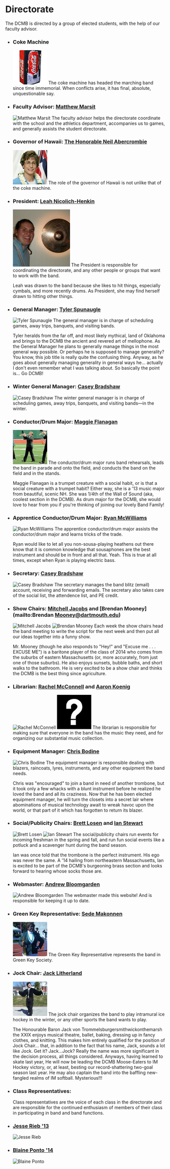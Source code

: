 Directorate
===========

The DCMB is directed by a group of elected students, with the
help of our faculty advisor.

* ### Coke Machine

    ![Coke Machine](/images/directorate/coke.jpg)
    The coke machine has headed the marching band since time
    immemorial. When conflicts arise, it has final, absolute,
    unquestionable say.

* ### Faculty Advisor: [Matthew Marsit](mailto:Matthew.Marsit@dartmouth.edu)

    ![Matthew Marsit](/images/directorate/matt_marsit.jpg)
    The faculty advisor helps the directorate coordinate with the
    school and the athletics department, accompanies us to games, and
    generally assists the student directorate.

* ### Governor of Hawaii: [The Honorable Neil Abercrombie](mailto:dcmb@dartmouth.edu)

    ![The Honorable Neil Abercrombie](/images/directorate/gov_hawaii.jpg)
    The role of the governor of Hawaii is not unlike that of the
    coke machine.

* ### President: [Leah Nicolich-Henkin](mailto:Leah.R.Nicolich-Henkin@dartmouth.edu)

    ![Leah Nicolich-Henkin](/images/directorate/leah_nh.jpg)
    The President is responsible for coordinating the directorate,
    and any other people or groups that want to work with the
    band.

    Leah was drawn to the band because she likes to hit things, especially cymbals, and more recently drums. As President, she may find herself drawn to hitting other things.

* ### General Manager: [Tyler Spunaugle](mailto:Tyler.L.Spunaugle@Dartmouth.edu)

    ![Tyler Spunaugle](/images/directorate/tyler_spunaugle.jpg)
    The general manager is in charge of scheduling games, away trips, banquets, and visiting bands.

    Tyler heralds from the far off, and most likely mythical, land of Oklahoma and brings to the DCMB the ancient and revered art of mellophone. As the General Manager he plans to generally manage things in the most general way possible.  Or perhaps he is supposed to manage generality? You know, this job title is really quite the confusing thing. Anyway, as he goes about generally managing generality in general ways he&hellip; actually I don't even remember what I was talking about. So basically the point is&hellip; Go DCMB!

* ### Winter General Manager: [Casey Bradshaw](mailto:Casey.Bradshaw@dartmouth.edu)

    ![Casey Bradshaw](/images/directorate/casey_bradshaw.jpg)
    The winter general manager is in charge of scheduling games, away trips, banquets, and visiting bands&mdash;in the winter.

* ### Conductor/Drum Major: [Maggie Flanagan](mailto:Maggie.Flanagan@dartmouth.edu)

    ![Maggie Flanagan](/images/directorate/Maggie.jpg)
    The conductor/drum major runs band rehearsals, leads the band
    in parade and onto the field, and conducts the band on the field
    and in the stands.

    Maggie Flanagan is a trumpet creature with a social habit, or is that a social creature with a trumpet habit? Either way, she is a '13 music major from     beautiful, scenic NH. She was 1/4th of the Wall of Sound (aka, coolest section in the DCMB). As drum major for the DCMB, she would love to hear from you if you're thinking of joining our lovely Band Family!

* ### Apprentice Conductor/Drum Major: [Ryan McWilliams](mailto:Ryan.McWilliams@dartmouth.edu)

    ![Ryan McWilliams](/images/directorate/ryan.jpg)
    The apprentice conductor/drum major assists the conductor/drum
    major and learns tricks of the trade.

    Ryan would like to let all you non-sousa-playing heathens out there know
    that it is common knowledge that sousaphones are the best instrument and
    should be in front and all that. Yeah. This is true at all times, except
    when Ryan is playing electric bass.

* ### Secretary: [Casey Bradshaw](mailto:Casey.Bradshaw@dartmouth.edu)

    ![Casey Bradshaw](/images/directorate/casey_bradshaw.jpg)
    The secretary manages the band blitz (email) account, receiving
    and forwarding emails. The secretary also takes care of the social
    list, the attendence list, and PE credit.

* ### Show Chairs: [Mitchell Jacobs](mailto:Mitchell.Jacobs@dartmouth.edu) and [Brendan Mooney](mailto:Brendan Mooney@dartmouth.edu)

    ![Mitchell Jacobs](/images/directorate/mitchell.jpg)
    ![Brendan Mooney](/images/directorate/brendan.jpg)
    Each week the show chairs head the band meeting to write the
    script for the next week and then put all our ideas together
    into a funny show.

    Mr. Mooney (though he also responds to "Hey!" and "Excuse me . . . EXCUSE ME")
    is a baritone player of the class of 2014 who comes from the suburbs of eastern
    Massachusetts (or, more accurately, from just one of those suburbs). He also enjoys
    sunsets, bubble baths, and short walks to the bathroom. He is very excited to
    be a show chair and thinks the DCMB is the best thing since agriculture.

* ### Librarian: [Rachel McConnell](mailto:Rachel.McConnell@dartmouth.edu) and [Aaron Koenig](mailto:Aaron.Koenig@dartmouth.edu)

    ![Rachel McConnell](/images/directorate/rachel_mcconnell.jpg)
    ![Aaron Koenig](/images/directorate/question.jpg)
    The librarian is responsible for making sure that everyone in
    the band has the music they need, and for organizing our
    substantial music collection.

* ### Equipment Manager: [Chris Bodine](mailto:Chris.Bodine@dartmouth.edu)

    ![Chris Bodine](/images/directorate/chris_bodine.jpg)
    The equipment manager is responsible dealing with blazers,
    raincoats, lyres, instruments, and any other equipment the band needs.

    Chris was "encouraged" to join a band in need of another trombone, but it took only a few whacks with a blunt instrument before he realized he loved the band and all its craziness. Now that he has been elected equipment manager, he will turn the closets into a secret lair where abominations of musical technology await to wreak havoc upon the world, or that part of it which has forgotten to return its blazer.

* ### Social/Publicity Chairs: [Brett Losen](mailto:Brett.Losen@dartmouth.edu) and [Ian Stewart](mailto:Ian.B.Stewart@Dartmouth.edu)

    ![Brett Losen](/images/directorate/brett.jpg)
    ![Ian Stewart](/images/directorate/ian_stewart.jpg)
    The social/publicity chairs run events for incoming freshman in
    the spring and fall, and run fun social events like a potluck and
    a scavenger hunt during the band season.

    Ian was once told that the trombone is the perfect instrument. His ego was never the same. A '14 hailing from northeastern Massachusetts, Ian is excited to be part of the DCMB's burgeoning brass section and looks forward to hearing whose socks those are.

* ### Webmaster: [Andrew Bloomgarden](mailto:Andrew.Bloomgarden@dartmouth.edu)

    ![Andrew Bloomgarden](/images/directorate/andrew_bloomgarden.jpg)
    The webmaster made this website! And is responsible for keeping
    it up to date.

* ### Green Key Representative: [Sede Makonnen](mailto:Sede.Makonnen@dartmouth.edu)

    ![Sede Makonnen](/images/directorate/sede_makonnen.jpg)
    The Green Key Representative represents the band in Green Key
    Society.

* ### Jock Chair: [Jack Litherland](mailto:Jack.Litherland@dartmouth.edu)

    ![Jack Litherland](/images/directorate/jack_litherland.jpg)
    The jock chair organizes the band to play intramural ice hockey
    in the winter, or any other sports the band wants to play.

    The Honourable Baron Jack von Trommelsburgersmithwickonthemarsh the XXIX enjoys musical theatre, ballet, baking, dressing up in fancy clothes, and knitting.  This makes him entirely qualified for the position of Jock Chair... that, in addition to the fact that his name, Jack, sounds a lot like Jock. Get it? Jack...Jock?  Really the name was more significant in the decision process, all things considered.  Anyways, having learned to skate last year, He will now be leading the DCMB Moose-Eaters to IM Hockey victory, or, at least,  besting our record-shattering two-goal season last year.  He may also captain the band into the baffling new-fangled realms of IM softball.  Mysterious!!!

* ### Class Representatives:

    Class representatives are the voice of each class in
    the directorate and are responsible for the continued
    enthusiasm of members of their class in participating in band and
    band functions.

* ### [Jesse Rieb '13](mailto:Jesse.Rieb@dartmouth.edu)

    ![Jesse Rieb](/images/directorate/jesse_rieb.jpg)

* ### [Blaine Ponto '14](mailto:Blaine.Ponto@dartmouth.edu)

    ![Blaine Ponto](/images/directorate/blaine.jpg)

